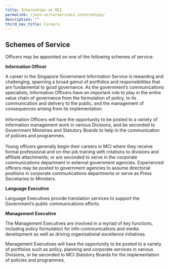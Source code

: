 ```yaml
---
title: Internships at MCI
permalink: /join-us/careers/mci-internships/
description: ""
third_nav_title: Careers
---
```

Schemes of Service
-------------
Officers may be appointed on one of the following schemes of service:

**Information Officer**

A career in the Singapore Government Information Service is rewarding and challenging, spanning a broad gamut of portfolios and responsibilities that are fundamental to good governance. As the government’s communications specialists, Information Officers have an important role to play in the entire value chain of governance from the formulation of policy, to its communication and delivery to the public, and the management of consequences arising from its implementation.  
   
Information Officers will have the opportunity to be posted to a variety of information management work in various Divisions, and be seconded to Government Ministries and Statutory Boards to help in the communication of policies and programmes.  
   
Young officers generally begin their careers in MCI where they receive formal professional and on-the-job training with rotations to divisions and affiliate attachments; or are seconded to serve in the corporate communications department in external government agencies. Experienced officers may be posted to government agencies to assume directorial positions in corporate communications departments or serve as Press Secretaries to Ministers.

**Language Executive**

Language Executives provide translation services to support the Government’s public communications efforts. 

**Management Executive**

The Management Executives are involved in a myriad of key functions, including policy formulation for info-communications and media development as well as driving organisational excellence initiatives.  
  
Management Executives will have the opportunity to be posted to a variety of portfolios such as policy, planning and corporate services in various Divisions, or be seconded to MCI Statutory Boards for the implementation of policies and programmes.